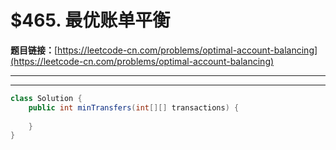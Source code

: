 # $465. 最优账单平衡

**题目链接：**[https://leetcode-cn.com/problems/optimal-account-balancing](https://leetcode-cn.com/problems/optimal-account-balancing)

---

<Cards card="leetcode_465_optimal-account-balancing"></Cards>

---

```java
class Solution {
    public int minTransfers(int[][] transactions) {
        
    }
}
```